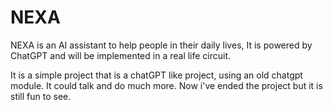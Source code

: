 # NEXA
NEXA is an AI assistant to help people in their daily lives, It is powered by ChatGPT and will be implemented in a real life circuit.

It is a simple project that is a chatGPT like project, using an old chatgpt module. It could talk and do much more. Now i've ended the project but it is still fun to see.
